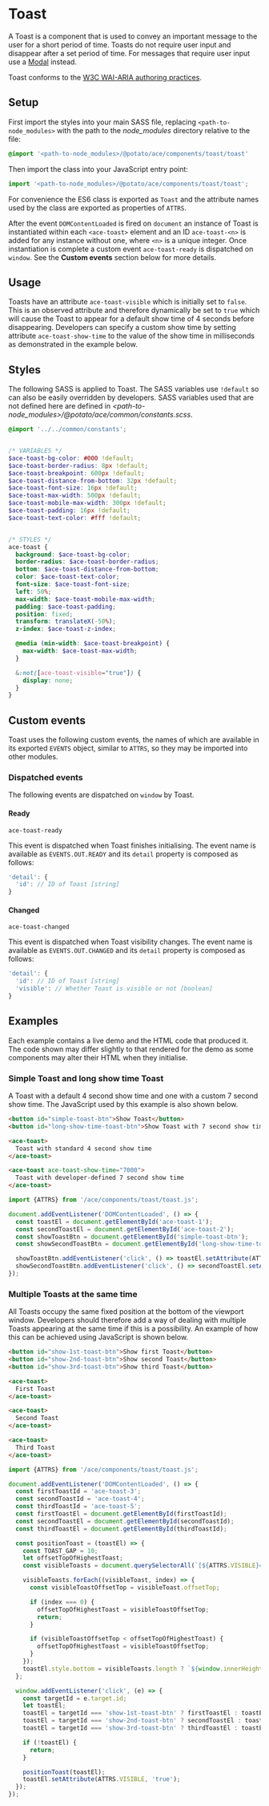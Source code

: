 # Toast

A Toast is a component that is used to convey an important message to the user for a short period of time. Toasts do not require user input and disappear after a set period of time. For messages that require user input use a [Modal](/modal) instead.  

Toast conforms to the [W3C WAI-ARIA authoring practices](http://w3.org/WAI/WCAG21/Techniques/aria/ARIA22.html).


## Setup

First import the styles into your main SASS file, replacing `<path-to-node_modules>` with the path to the *node_modules* directory relative to the file:

```scss
@import '<path-to-node_modules>/@potato/ace/components/toast/toast'
```

Then import the class into your JavaScript entry point:

```js
import '<path-to-node_modules>/@potato/ace/components/toast/toast';
```

For convenience the ES6 class is exported as `Toast` and the attribute names used by the class are exported as properties of `ATTRS`.

After the event `DOMContentLoaded` is fired on `document` an instance of Toast is instantiated within each `<ace-toast>` element and an ID `ace-toast-<n>` is added for any instance without one, where `<n>` is a unique integer. Once instantiation is complete a custom event `ace-toast-ready` is dispatched on `window`. See the **Custom events** section below for more details.

## Usage

Toasts have an attribute `ace-toast-visible` which is initially set to `false`. This is an observed attribute and therefore dynamically be set to `true` which will cause the Toast to appear for a default show time of 4 seconds before disappearing. Developers can specify a custom show time by setting attribute `ace-toast-show-time` to the value of the show time in milliseconds as demonstrated in the example below.


## Styles

The following SASS is applied to Toast. The SASS variables use `!default` so can also be easily overridden by developers. SASS variables used that are not defined here are defined in *<path-to-node_modules>/@potato/ace/common/constants.scss*.


```scss
@import '../../common/constants';


/* VARIABLES */
$ace-toast-bg-color: #000 !default;
$ace-toast-border-radius: 8px !default;
$ace-toast-breakpoint: 600px !default;
$ace-toast-distance-from-bottom: 32px !default;
$ace-toast-font-size: 16px !default;
$ace-toast-max-width: 500px !default;
$ace-toast-mobile-max-width: 300px !default;
$ace-toast-padding: 16px !default;
$ace-toast-text-color: #fff !default;


/* STYLES */
ace-toast {
  background: $ace-toast-bg-color;
  border-radius: $ace-toast-border-radius;
  bottom: $ace-toast-distance-from-bottom;
  color: $ace-toast-text-color;
  font-size: $ace-toast-font-size;
  left: 50%;
  max-width: $ace-toast-mobile-max-width;
  padding: $ace-toast-padding;
  position: fixed;
  transform: translateX(-50%);
  z-index: $ace-toast-z-index;

  @media (min-width: $ace-toast-breakpoint) {
    max-width: $ace-toast-max-width;
  }

  &:not([ace-toast-visible="true"]) {
    display: none;
  }
}
```


## Custom events

Toast uses the following custom events, the names of which are available in its exported `EVENTS` object, similar to `ATTRS`, so they may be imported into other modules.


### Dispatched events

The following events are dispatched on `window` by Toast.

#### Ready

`ace-toast-ready`

This event is dispatched when Toast finishes initialising. The event name is available as `EVENTS.OUT.READY` and its `detail` property is composed as follows:

```js
'detail': {
  'id': // ID of Toast [string]
}
```

#### Changed

`ace-toast-changed`

This event is dispatched when Toast visibility changes. The event name is available as `EVENTS.OUT.CHANGED` and its `detail` property is composed as follows:

```js
'detail': {
  'id': // ID of Toast [string]
  'visible': // Whether Toast is visible or not [boolean]
}
```


## Examples

Each example contains a live demo and the HTML code that produced it. The code shown may differ slightly to that rendered for the demo as some components may alter their HTML when they initialise.

### Simple Toast and long show time Toast
A Toast with a default 4 second show time and one with a custom 7 second show time. The JavaScript used by this example is also shown below.

```html
<button id="simple-toast-btn">Show Toast</button>
<button id="long-show-time-toast-btn">Show Toast with 7 second show time</button>

<ace-toast>
  Toast with standard 4 second show time
</ace-toast>

<ace-toast ace-toast-show-time="7000">
  Toast with developer-defined 7 second show time
</ace-toast>
```

```js
import {ATTRS} from '/ace/components/toast/toast.js';

document.addEventListener('DOMContentLoaded', () => {
  const toastEl = document.getElementById('ace-toast-1');
  const secondToastEl = document.getElementById('ace-toast-2');
  const showToastBtn = document.getElementById('simple-toast-btn');
  const showSecondToastBtn = document.getElementById('long-show-time-toast-btn');

  showToastBtn.addEventListener('click', () => toastEl.setAttribute(ATTRS.VISIBLE, 'true'));
  showSecondToastBtn.addEventListener('click', () => secondToastEl.setAttribute(ATTRS.VISIBLE, 'true'));
});
```

### Multiple Toasts at the same time

All Toasts occupy the same fixed position at the bottom of the viewport window. Developers should therefore add a way of dealing with multiple Toasts appearing at the same time if this is a possibility. An example of how this can be achieved using JavaScript is shown below.

```html
<button id="show-1st-toast-btn">Show first Toast</button>
<button id="show-2nd-toast-btn">Show second Toast</button>
<button id="show-3rd-toast-btn">Show third Toast</button>

<ace-toast>
  First Toast
</ace-toast>

<ace-toast>
  Second Toast
</ace-toast>

<ace-toast>
  Third Toast
</ace-toast>
```

```js
import {ATTRS} from '/ace/components/toast/toast.js';

document.addEventListener('DOMContentLoaded', () => {
  const firstToastId = 'ace-toast-3';
  const secondToastId = 'ace-toast-4';
  const thirdToastId = 'ace-toast-5';
  const firstToastEl = document.getElementById(firstToastId);
  const secondToastEl = document.getElementById(secondToastId);
  const thirdToastEl = document.getElementById(thirdToastId);

  const positionToast = (toastEl) => {
    const TOAST_GAP = 10;
    let offsetTopOfHighestToast;
    const visibleToasts = document.querySelectorAll(`[${ATTRS.VISIBLE}="true"]`);

    visibleToasts.forEach((visibleToast, index) => {
      const visibleToastOffsetTop = visibleToast.offsetTop;

      if (index === 0) {
        offsetTopOfHighestToast = visibleToastOffsetTop;
        return;
      }

      if (visibleToastOffsetTop < offsetTopOfHighestToast) {
        offsetTopOfHighestToast = visibleToastOffsetTop;
      }
    });
    toastEl.style.bottom = visibleToasts.length ? `${window.innerHeight - offsetTopOfHighestToast + TOAST_GAP}px` : '';
  };

  window.addEventListener('click', (e) => {
    const targetId = e.target.id;
    let toastEl;
    toastEl = targetId === 'show-1st-toast-btn' ? firstToastEl : toastEl;
    toastEl = targetId === 'show-2nd-toast-btn' ? secondToastEl : toastEl;
    toastEl = targetId === 'show-3rd-toast-btn' ? thirdToastEl : toastEl;

    if (!toastEl) {
      return;
    }

    positionToast(toastEl);
    toastEl.setAttribute(ATTRS.VISIBLE, 'true');
  });
});
```
